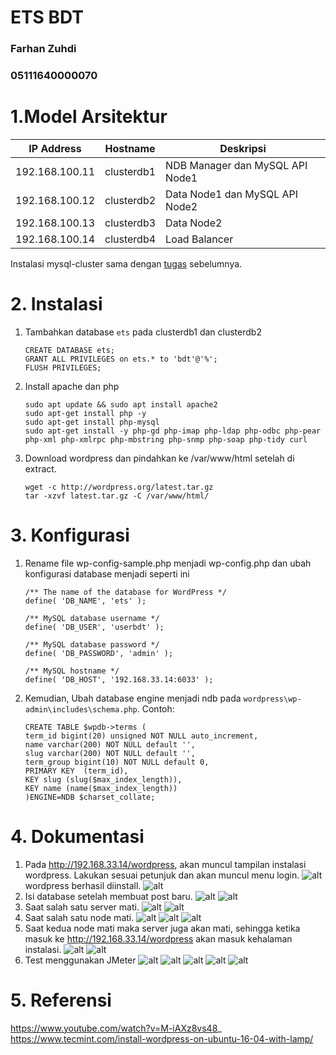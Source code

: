 # ETS BDT
### Farhan Zuhdi
### 05111640000070
# 1.Model Arsitektur
  | IP Address | Hostname | Deskripsi |
  | --- | --- | --- |
  | 192.168.100.11 | clusterdb1 | NDB Manager dan MySQL API Node1|
  | 192.168.100.12 | clusterdb2 | Data Node1 dan MySQL API Node2|
  | 192.168.100.13 | clusterdb3 | Data Node2 |
  | 192.168.100.14 | clusterdb4 | Load Balancer |
  
  Instalasi mysql-cluster sama dengan [tugas](https://github.com/trus25/Basis-Data-Terdistribusi) sebelumnya.
# 2. Instalasi
  1. Tambahkan database ```ets``` pada clusterdb1 dan clusterdb2
     ```
     CREATE DATABASE ets;
     GRANT ALL PRIVILEGES on ets.* to 'bdt'@'%';
     FLUSH PRIVILEGES;
     ```
  2. Install apache dan php
     ```
     sudo apt update && sudo apt install apache2
     sudo apt-get install php -y
     sudo apt-get install php-mysql
     sudo apt-get install -y php-gd php-imap php-ldap php-odbc php-pear php-xml php-xmlrpc php-mbstring php-snmp php-soap php-tidy curl
     ```
  3. Download wordpress dan pindahkan ke /var/www/html setelah di extract.
     ```
     wget -c http://wordpress.org/latest.tar.gz
     tar -xzvf latest.tar.gz -C /var/www/html/
     ```
     
# 3. Konfigurasi
   1. Rename file wp-config-sample.php menjadi wp-config.php dan ubah konfigurasi database menjadi seperti ini
      ```
      /** The name of the database for WordPress */
      define( 'DB_NAME', 'ets' );

      /** MySQL database username */
      define( 'DB_USER', 'userbdt' );

      /** MySQL database password */
      define( 'DB_PASSWORD', 'admin' );

      /** MySQL hostname */
      define( 'DB_HOST', '192.168.33.14:6033' );
      ```
   2. Kemudian, Ubah database engine menjadi ndb pada ```wordpress\wp-admin\includes\schema.php```. Contoh:
      ```
      CREATE TABLE $wpdb->terms (
      term_id bigint(20) unsigned NOT NULL auto_increment,
      name varchar(200) NOT NULL default '',
      slug varchar(200) NOT NULL default '',
      term_group bigint(10) NOT NULL default 0,
      PRIMARY KEY  (term_id),
      KEY slug (slug($max_index_length)),
      KEY name (name($max_index_length))
      )ENGINE=NDB $charset_collate;
      ```
# 4. Dokumentasi
   1. Pada http://192.168.33.14/wordpress, akan muncul tampilan instalasi wordpress. Lakukan sesuai petunjuk dan akan                         muncul menu login.
      ![alt](https://github.com/trus25/Basis-Data-Terdistribusi/blob/master/ETS-BDT/Screenshoot/wordpresslogin.JPG)
      wordpress berhasil diinstall.
      ![alt](https://github.com/trus25/Basis-Data-Terdistribusi/blob/master/ETS-BDT/Screenshoot/wordpress.JPG)
   2. Isi database setelah membuat post baru.
      ![alt](https://github.com/trus25/Basis-Data-Terdistribusi/blob/master/ETS-BDT/Screenshoot/post.JPG)
      ![alt](https://github.com/trus25/Basis-Data-Terdistribusi/blob/master/ETS-BDT/Screenshoot/post1.JPG)
   3. Saat salah satu server mati.
      ![alt](https://github.com/trus25/Basis-Data-Terdistribusi/blob/master/ETS-BDT/Screenshoot/server1mati.JPG)
      ![alt](https://github.com/trus25/Basis-Data-Terdistribusi/blob/master/ETS-BDT/Screenshoot/post.JPG)
   4. Saat salah satu node mati.
      ![alt](https://github.com/trus25/Basis-Data-Terdistribusi/blob/master/ETS-BDT/Screenshoot/node1mati.JPG)
      ![alt](https://github.com/trus25/Basis-Data-Terdistribusi/blob/master/ETS-BDT/Screenshoot/node1mati2.JPG)
      ![alt](https://github.com/trus25/Basis-Data-Terdistribusi/blob/master/ETS-BDT/Screenshoot/node1mati3.JPG)
   5. Saat kedua node mati maka server juga akan mati, sehingga ketika masuk ke http://192.168.33.14/wordpress akan masuk kehalaman           instalasi.
      ![alt](https://github.com/trus25/Basis-Data-Terdistribusi/blob/master/ETS-BDT/Screenshoot/semuanodemati.JPG)
      ![alt](https://github.com/trus25/Basis-Data-Terdistribusi/blob/master/ETS-BDT/Screenshoot/semuanodemati1.JPG)
   6. Test menggunakan JMeter
      ![alt](https://github.com/trus25/Basis-Data-Terdistribusi/blob/master/ETS-BDT/Screenshoot/threadgroup.JPG)
      ![alt](https://github.com/trus25/Basis-Data-Terdistribusi/blob/master/ETS-BDT/Screenshoot/requestdefault.JPG)
      ![alt](https://github.com/trus25/Basis-Data-Terdistribusi/blob/master/ETS-BDT/Screenshoot/request.JPG)
      ![alt](https://github.com/trus25/Basis-Data-Terdistribusi/blob/master/ETS-BDT/Screenshoot/graph.JPG)
      ![alt](https://github.com/trus25/Basis-Data-Terdistribusi/blob/master/ETS-BDT/Screenshoot/result.JPG)
# 5. Referensi
   https://www.youtube.com/watch?v=M-iAXz8vs48_
   https://www.tecmint.com/install-wordpress-on-ubuntu-16-04-with-lamp/
